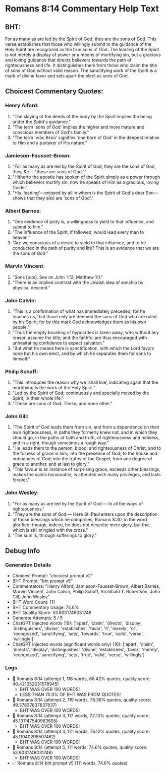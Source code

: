 # Romans 8:14 Commentary Help Text

## BHT:
For as many as are led by the Spirit of God, they are the sons of God. This verse establishes that those who willingly submit to the guidance of the Holy Spirit are recognized as the true sons of God. The leading of the Spirit is not merely a display of power or a means of mortifying sin, but a gracious and loving guidance that directs believers towards the path of righteousness and life. It distinguishes them from those who claim the title of sons of God without valid reason. The sanctifying work of the Spirit is a mark of divine favor and sets apart the elect as sons of God.

## Choicest Commentary Quotes:
### Henry Alford:
1. "The slaying of the deeds of the body by the Spirit implies the being under the Spirit's guidance."
2. "The term 'sons of God' implies the higher and more mature and conscious members of God's family."
3. "The term 'νἱὸς θεοῦ' signifies 'one born of God' in the deepest relation to Him and a partaker of His nature."

### Jamieson-Fausset-Brown:
1. "For as many as are led by the Spirit of God, they are the sons of God, they, &c.—"these are sons of God.""
2. "Hitherto the apostle has spoken of the Spirit simply as a power through which believers mortify sin: now he speaks of Him as a gracious, loving Guide."
3. "His 'leading'—enjoyed by all in whom is the Spirit of God's dear Son—shows that they also are 'sons of God'."

### Albert Barnes:
1. "One evidence of piety is, a willingness to yield to that influence, and submit to him."
2. "The influence of the Spirit, if followed, would lead every man to heaven."
3. "Are we conscious of a desire to yield to that influence, and to be conducted in the path of purity and life? This is an evidence that we are the sons of God."

### Marvin Vincent:
1. "Sons [υιοι]. See on John 1:12; Matthew 1:1." 
2. "There is an implied contrast with the Jewish idea of sonship by physical descent."

### John Calvin:
1. "This is a confirmation of what has immediately preceded; for he teaches us, that those only are deemed the sons of God who are ruled by his Spirit; for by this mark God acknowledges them as his own people."
2. "Thus the empty boasting of hypocrites is taken away, who without any reason assume the title; and the faithful are thus encouraged with unhesitating confidence to expect salvation."
3. "But what he means here is sanctification, with which the Lord favors none but his own elect, and by which he separates them for sons to himself."

### Philip Schaff:
1. "This introduces the reason why we ‘shall live’, indicating again that the mortifying is the work of the Holy Spirit."
2. "Led by the Spirit of God; continuously and specially moved by the Spirit, in their whole life."
3. "These are sons of God. These, and none other."

### John Gill:
1. "The Spirit of God leads them from sin, and from a dependence on their own righteousness, in paths they formerly knew not, and in which they should go, in the paths of faith and truth, of righteousness and holiness, and in a right, though sometimes a rough way."
2. "He leads them to the person, blood, and righteousness of Christ, and to the fulness of grace in him; into the presence of God, to the house and ordinances of God; into the truths of the Gospel, from one degree of grace to another, and at last to glory."
3. "This favour is an instance of surprising grace, exceeds other blessings, makes the saints honourable, is attended with many privileges, and lasts forever."

### John Wesley:
1. "For as many as are led by the Spirit of God — In all the ways of righteousness." 
2. "They are the sons of God — Here St. Paul enters upon the description of those blessings which he comprises, Romans 8:30, in the word glorified; though, indeed, he does not describe mere glory, but that which is still mingled with the cross."
3. "The sum is, through sufferings to glory."


## Debug Info
### Generation Details
- Choicest Prompt: "choicest prompt v2"
- BHT Prompt: "bht prompt v5"
- Commentators: "Henry Alford, Jamieson-Fausset-Brown, Albert Barnes, Marvin Vincent, John Calvin, Philip Schaff, Archibald T. Robertson, John Gill, John Wesley"
- BHT Word Count: 111
- BHT Commentary Usage: 74.6%
- BHT Quality Score: 53.6031746031746
- Generate Attempts: 5 / 5
- ChatGPT injected words (19):
	['apart', 'claim', 'directs', 'display', 'distinguishes', 'divine', 'establishes', 'favor', 'it', 'merely', 'or', 'recognized', 'sanctifying', 'sets', 'towards', 'true', 'valid', 'verse', 'willingly']
- ChatGPT injected words (significant words only) (16):
	['apart', 'claim', 'directs', 'display', 'distinguishes', 'divine', 'establishes', 'favor', 'merely', 'recognized', 'sanctifying', 'sets', 'true', 'valid', 'verse', 'willingly']

### Logs
- 🔄 Romans 8:14 (attempt 1, 118 words, 68.42% quotes, quality score: 40.421052631578945) 
	- BHT WAS OVER 100 WORDS! 
	- LESS THAN 70.0% OF BHT WAS FROM QUOTES!
- 🔄 Romans 8:14 (attempt 2, 119 words, 78.38% quotes, quality score: 49.37837837837837) 
	- BHT WAS OVER 100 WORDS!
- 🔄 Romans 8:14 (attempt 3, 117 words, 72.13% quotes, quality score: 45.131147540983605) 
	- BHT WAS OVER 100 WORDS!
- 🔄 Romans 8:14 (attempt 4, 121 words, 76.12% quotes, quality score: 45.11940298507462) 
	- BHT WAS OVER 100 WORDS!
- 🔄 Romans 8:14 (attempt 5, 111 words, 74.6% quotes, quality score: 53.6031746031746) 
	- BHT WAS OVER 100 WORDS!
- ✅ Romans 8:14 bht prompt v5 (111 words, 74.6% quotes)